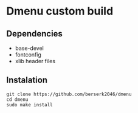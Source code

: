 # Dmenu custom build

## Dependencies
+ base-devel
+ fontconfig
+ xlib header files

## Instalation
```
git clone https://github.com/berserk2046/dmenu
cd dmenu
sudo make install
```
